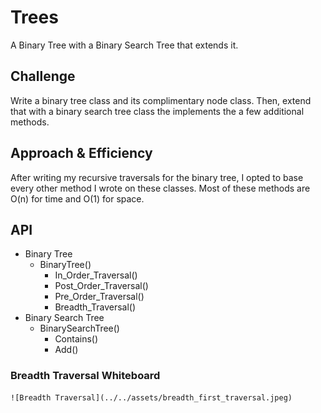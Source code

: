 # Trees

A Binary Tree with a Binary Search Tree that extends it.

## Challenge

Write a binary tree class and its complimentary node class. Then, extend that with a binary search tree class the implements the a few additional methods.

## Approach & Efficiency

After writing my recursive traversals for the binary tree, I opted to base every other method I wrote on these classes. Most of these methods are O(n) for time and O(1) for space.

## API

* Binary Tree 
  - BinaryTree()
    - In_Order_Traversal() 
    - Post_Order_Traversal() 
    - Pre_Order_Traversal()
    - Breadth_Traversal()
* Binary Search Tree
  - BinarySearchTree() 
    - Contains() 
    - Add()    

### Breadth Traversal Whiteboard

    ![Breadth Traversal](../../assets/breadth_first_traversal.jpeg) 
